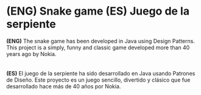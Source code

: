 # (ENG) Snake game (ES) Juego de la serpiente
<b>(ENG)</b>
The snake game has been developed in Java using Design Patterns. This project is a simply, funny and classic game developed more than
40 years ago by Nokia.
<br><br><br>
<b>(ES)</b>
El juego de la serpiente ha sido desarrollado en Java usando Patrones de Diseño. Este proyecto es un juego sencillo, divertido y clásico
que fue desarrollado hace más de 40 años por Nokia.
